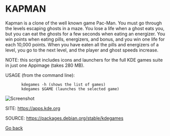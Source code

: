 # KAPMAN

 Kapman is a clone of the well known game Pac-Man. 
 You must go through the levels escaping ghosts in a maze. 
 You lose a life when a ghost eats you, but you can eat the
 ghosts for a few seconds when eating an energizer. 
 You win points when eating pills, energizers, and bonus, 
 and you win one life for each 10,000 points. When you have 
 eaten all the pills and energizers of a level, you go to 
 the next level, and the player and ghost speeds increase.
 
 NOTE: this script includes icons and launchers for the 
 full KDE games suite in just one Appimage (takes 280 MB).
 
 USAGE (from the command line):
 
           kdegames -h (shows the list of games)
           kdegames $GAME (launches the selected game)
           
 ![Screenshot](https://cdn.kde.org/screenshots/kapman/kapman.png)
 
 SITE: https://apps.kde.org

 SOURCE: https://packages.debian.org/stable/kdegames

 [Go back](https://portable-linux-apps.github.io/apps.html)
